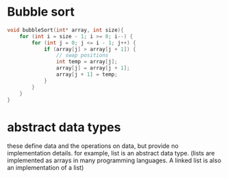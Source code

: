 # Bubble sort

```c++ 
void bubbleSort(int* array, int size){
	for (int i = size - 1; i >= 0; i--) { 
		for (int j = 0; j <= i - 1; j++) {  
			if (array[j] > array[j + 1]) {
				// swap positions 
				int temp = array[j]; 
				array[j] = array[j + 1]; 
				array[j + 1] = temp; 
			}
		}
	}
}
```

# abstract data types 

these define data and the operations on data, but provide no implementation details. for example, list is an abstract data type. (lists are implemented as arrays in many programming languages. A linked list is also an implementation of a list)



